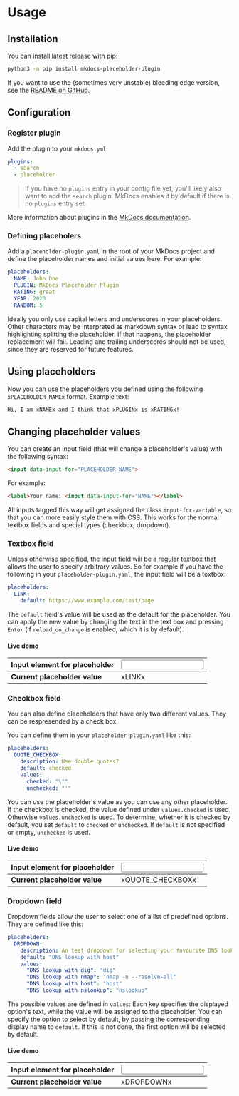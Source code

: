 # Usage

## Installation

You can install latest release with pip:
```bash
python3 -m pip install mkdocs-placeholder-plugin
```

If you want to use the (sometimes very unstable) bleeding edge version, see the [README on GitHub](https://github.com/six-two/mkdocs-placeholder-plugin).

## Configuration

### Register plugin

Add the plugin to your `mkdocs.yml`:

```yaml
plugins:
  - search
  - placeholder
```

> If you have no `plugins` entry in your config file yet, you'll likely also want to add the `search` plugin. MkDocs enables it by default if there is no `plugins` entry set.

More information about plugins in the [MkDocs documentation](http://www.mkdocs.org/user-guide/plugins/).

### Defining placeholers

Add a `placeholder-plugin.yaml` in the root of your MkDocs project and define the placeholder names and initial values here.
For example:

```yaml
placeholders:
  NAME: John Doe
  PLUGIN: MkDocs Placeholder Plugin
  RATING: great
  YEAR: 2023
  RANDOM: 5
```

Ideally you only use capital letters and underscores in your placeholders.
Other characters may be interpreted as markdown syntax or lead to syntax highlighting splitting the placeholder.
If that happens, the placeholder replacement will fail.
Leading and trailing underscores should not be used, since they are reserved for future features.

## Using placeholders

Now you can use the placeholders you defined using the following `xPLACEHOLDER_NAMEx` format.
Example text:

```markdown
Hi, I am xNAMEx and I think that xPLUGINx is xRATINGx!
```

## Changing placeholder values

You can create an input field (that will change a placeholder's value) with the following syntax:

```html
<input data-input-for="PLACEHOLDER_NAME">
```

For example:

```html
<label>Your name: <input data-input-for="NAME"></label>
```

All inputs tagged this way will get assigned the class `input-for-variable`, so that you can more easily style them with CSS.
This works for the normal textbox fields and special types (checkbox, dropdown).

### Textbox field

Unless otherwise specified, the input field will be a regular textbox that allows the user to specify arbitrary values.
So for example if you have the following in your `placeholder-plugin.yaml`, the input field will be a textbox:

```yaml
placeholders:
  LINK:
    default: https://www.example.com/test/page
```

The `default` field's value will be used as the default for the placeholder.
You can apply the new value by changing the text in the text box and pressing `Enter` (if `reload_on_change` is enabled, which it is by default).

#### Live demo

**Input element for placeholder** | <input data-input-for="LINK">
---|---
**Current placeholder value** | xLINKx

### Checkbox field

You can also define placeholders that have only two different values.
They can be respresended by a check box.

You can define them in your `placeholder-plugin.yaml` like this:
```yaml
placeholders:
  QUOTE_CHECKBOX:
    description: Use double quotes?
    default: checked
    values:
      checked: "\""
      unchecked: "'"
```

You can use the placeholder's value as you can use any other placeholder.
If the checkbox is checked, the value defined under `values.checked` is used.
Otherwise `values.unchecked` is used.
To determine, whether it is checked by default, you set `default` to `checked` or `unchecked`.
If `default` is not specified or empty, `unchecked` is used.

#### Live demo

**Input element for placeholder** | <input data-input-for="QUOTE_CHECKBOX">
---|---
**Current placeholder value** | xQUOTE_CHECKBOXx


### Dropdown field

Dropdown fields allow the user to select one of a list of predefined options.
They are defined like this:

```yaml
placeholders:
  DROPDOWN:
    description: An test dropdown for selecting your favourite DNS lookup tool
    default: "DNS lookup with host"
    values:
      "DNS lookup with dig": "dig"
      "DNS lookup with nmap": "nmap -n --resolve-all"
      "DNS lookup with host": "host"
      "DNS lookup with nslookup": "nslookup"
```

The possible values are defined in `values`: Each key specifies the displayed option's text, while the value will be assigned to the placeholder.
You can specify the option to select by default, by passing the corresponding display name to `default`.
If this is not done, the first option will be selected by default.

#### Live demo

**Input element for placeholder** | <input data-input-for="DROPDOWN">
---|---
**Current placeholder value** | xDROPDOWNx

